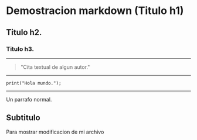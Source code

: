 # Demostracion markdown (Titulo h1)

## Titulo h2.

### Titulo h3.

---

> "Cita textual de algun autor."

---

```Segun resalta algun codigo en particular
print("Hola mundo.");
```

---

Un parrafo normal.

## Subtitulo

Para mostrar modificacion de mi archivo
